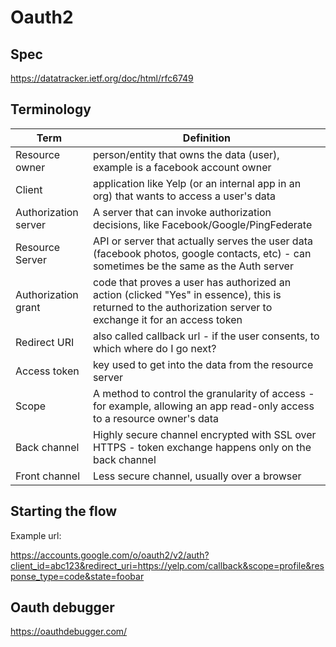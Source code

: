 # Oauth2

## Spec

https://datatracker.ietf.org/doc/html/rfc6749

## Terminology

| Term  | Definition |
| ------------- | ------------- |
| Resource owner  | person/entity that owns the data (user), example is a facebook account owner  |
| Client  | application like Yelp (or an internal app in an org) that wants to access a user's data  |
| Authorization server | A server that can invoke authorization decisions, like Facebook/Google/PingFederate |
| Resource Server | API or server that actually serves the user data (facebook photos, google contacts, etc) - can sometimes be the same as the Auth server |
| Authorization grant | code that proves a user has authorized an action (clicked "Yes" in essence), this is returned to the authorization server to exchange it for an access token |
| Redirect URI | also called callback url - if the user consents, to which where do I go next? |
| Access token | key used to get into the data from the resource server |
| Scope | A method to control the granularity of access - for example, allowing an app read-only access to a resource owner's data |
| Back channel | Highly secure channel encrypted with SSL over HTTPS - token exchange happens only on the back channel|
| Front channel | Less secure channel, usually over a browser |

## Starting the flow

Example url:

https://accounts.google.com/o/oauth2/v2/auth?client_id=abc123&redirect_uri=https://yelp.com/callback&scope=profile&response_type=code&state=foobar

## Oauth debugger

https://oauthdebugger.com/

